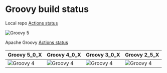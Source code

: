 # Groovy build status

Local repo [Actions status](https://github.com/paulk-asert/groovy-status/actions/workflows/groovy-build-test.yml)

![Groovy 5](https://github.com/paulk-asert/groovy-status/actions/workflows/groovy-build-test.yml/badge.svg)

Apache Groovy [Actions status](https://github.com/apache/groovy/actions/workflows/groovy-build-test.yml)

| Groovy 5_0_X | Groovy 4_0_X | Groovy 3_0_X | Groovy 2_5_X |
| ------------ | ------------ | ------------ | ------------ |
| ![Groovy 4](https://github.com/apache/groovy/actions/workflows/groovy-build-test.yml/badge.svg) | ![Groovy 4](https://github.com/apache/groovy/actions/workflows/groovy-build-test.yml/badge.svg?branch=GROOVY_4_0_X) | ![Groovy 4](https://github.com/apache/groovy/actions/workflows/groovy-build-test.yml/badge.svg?branch=GROOVY_3_0_X) | ![Groovy 4](https://github.com/apache/groovy/actions/workflows/groovy-build-test.yml/badge.svg?branch=GROOVY_2_5_X) |

